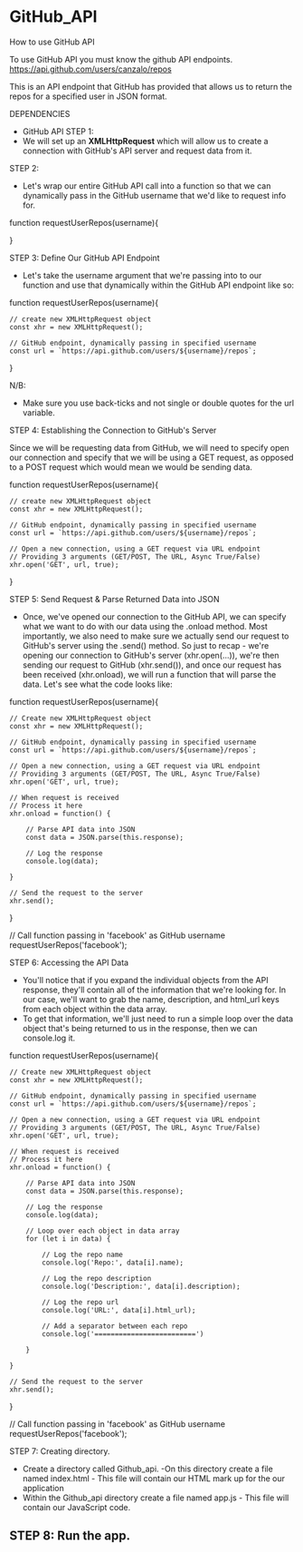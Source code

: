 # GitHub_API
How to use GitHub API

To use GitHub API you must know the github API endpoints.
 https://api.github.com/users/canzalo/repos

This is an API endpoint that GitHub has provided that allows us to return the repos for a specified user in JSON format. 

DEPENDENCIES
- GitHub API
STEP 1:
- We will set up an <b>XMLHttpRequest</b> which will allow us to create a connection with GitHub's API server and request data from it.

STEP 2:
- Let's wrap our entire GitHub API call into a function so that we can dynamically pass in the GitHub username that we'd like to request info for.

function requestUserRepos(username){

}


STEP 3: Define Our GitHub API Endpoint

- Let's take the username argument that we're passing into to our function and use that dynamically within the GitHub API endpoint like so:


function requestUserRepos(username){

    
    // create new XMLHttpRequest object
    const xhr = new XMLHttpRequest();
    
    // GitHub endpoint, dynamically passing in specified username
    const url = `https://api.github.com/users/${username}/repos`;
    
}

N/B: 
- Make sure you use back-ticks and not single or double quotes for the url variable.

STEP 4: Establishing the Connection to GitHub's Server

Since we will be requesting data from GitHub, we will need to specify open our connection and specify that we will be using a
GET request, as opposed to a POST request which would mean we would be sending data.



function requestUserRepos(username){

    
    // create new XMLHttpRequest object
    const xhr = new XMLHttpRequest();
    
    // GitHub endpoint, dynamically passing in specified username
    const url = `https://api.github.com/users/${username}/repos`;
    
    // Open a new connection, using a GET request via URL endpoint
    // Providing 3 arguments (GET/POST, The URL, Async True/False)
    xhr.open('GET', url, true);
    
}

STEP 5: Send Request & Parse Returned Data into JSON

- Once, we've opened our connection to the GitHub API, we can specify what we want to do with our data using the .onload method.
Most importantly, we also need to make sure we actually send our request to GitHub's server using the .send() method.
So just to recap - we're opening our connection to GitHub's server (xhr.open(...)), we're then sending our request to GitHub (xhr.send()), and once our request has been received (xhr.onload), we will run a function that will parse the data. Let's see what the code looks like:



function requestUserRepos(username){
    

    // Create new XMLHttpRequest object
    const xhr = new XMLHttpRequest();
    
    // GitHub endpoint, dynamically passing in specified username
    const url = `https://api.github.com/users/${username}/repos`;
    
    // Open a new connection, using a GET request via URL endpoint
    // Providing 3 arguments (GET/POST, The URL, Async True/False)
    xhr.open('GET', url, true);
    
    // When request is received
    // Process it here
    xhr.onload = function() {
    
        // Parse API data into JSON
        const data = JSON.parse(this.response);
        
        // Log the response
        console.log(data);
    
    }
    
    // Send the request to the server
    xhr.send();
    
}

// Call function passing in 'facebook' as GitHub username
requestUserRepos('facebook');



STEP 6: Accessing the API Data

- You'll notice that if you expand the individual objects from the API response, they'll contain all of the information that we're looking for. In our case, we'll want to grab the name, description, and html_url keys from each object within the data array.
- To get that information, we'll just need to run a simple loop over the data object that's being returned to us in the response, then we can console.log it.

function requestUserRepos(username){

    

    // Create new XMLHttpRequest object
    const xhr = new XMLHttpRequest();
    
    // GitHub endpoint, dynamically passing in specified username
    const url = `https://api.github.com/users/${username}/repos`;
    
    // Open a new connection, using a GET request via URL endpoint
    // Providing 3 arguments (GET/POST, The URL, Async True/False)
    xhr.open('GET', url, true);
    
    // When request is received
    // Process it here
    xhr.onload = function() {
    
        // Parse API data into JSON
        const data = JSON.parse(this.response);
        
        // Log the response
        console.log(data);
        
        // Loop over each object in data array
        for (let i in data) {
        
            // Log the repo name
            console.log('Repo:', data[i].name);
            
            // Log the repo description
            console.log('Description:', data[i].description);
            
            // Log the repo url
            console.log('URL:', data[i].html_url);
            
            // Add a separator between each repo
            console.log('=========================')
        
        }

    }
    
    // Send the request to the server
    xhr.send();
    
}

// Call function passing in 'facebook' as GitHub username
requestUserRepos('facebook');


STEP 7: Creating directory.
- Create a directory called Github_api.
-On this directory create a file named index.html - This file will contain our HTML mark up for the our application 
- Within the Github_api directory create a file named app.js - This file will contain our JavaScript code.


STEP 8: Run the app.
-
